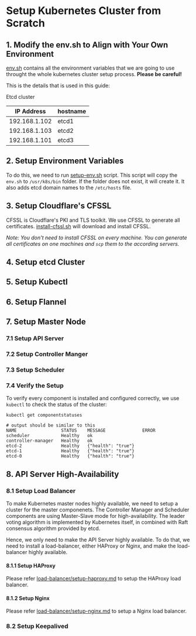 # Setup Kubernetes Cluster from Scratch

## 1. Modify the env.sh to Align with Your Own Environment
[env.sh](env.sh) contains all the environment variables that we are going to use throught the whole kubernetes cluster setup process. **Please be careful!**

This is the details that is used in this guide:

Etcd cluster

| IP Address	| hostname	|
|---------------|-----------|
| 192.168.1.102	| etcd1     |
| 192.168.1.103	| etcd2     |
| 192.168.1.101	| etcd3     |

## 2. Setup Environment Variables
To do this, we need to run [setup-env.sh](setup-env.sh) script. This script will copy the `env.sh` to `/usr/k8s/bin` folder. If the folder does not exist, it will create it. It also adds etcd domain names to the `/etc/hosts` file. 

## 3. Setup Cloudflare's CFSSL 
CFSSL is Cloudflare's PKI and TLS toolkit. We use CFSSL to generate all certificates. [install-cfssl.sh](install-cfssl.sh) will download and install CFSSL.

*Note: You don't need to install CFSSL on every machine. You can generate all certificates on one machines and `scp` them to the according servers.*

## 4. Setup etcd Cluster

## 5. Setup Kubectl

## 6. Setup Flannel

## 7. Setup Master Node

### 7.1 Setup API Server
### 7.2 Setup Controller Manger
### 7.3 Setup Scheduler
### 7.4 Verify the Setup
To verify every component is installed and configured correctly, we use `kubectl` to check the status of the cluster:
```shell
kubectl get componentstatuses

# output should be similar to this
NAME                 STATUS    MESSAGE              ERROR
scheduler            Healthy   ok
controller-manager   Healthy   ok
etcd-2               Healthy   {"health": "true"}
etcd-1               Healthy   {"health": "true"}
etcd-0               Healthy   {"health": "true"}

```

## 8. API Server High-Availability
### 8.1 Setup Load Balancer
To make Kubernetes master nodes highly available, we need to setup a cluster for the master componenets. The Controller Manager and Scheduler components are using Master-Slave mode for high-availability. The leader voting algorithm is implemented by Kubernetes itself, in combined with Raft consensus algorithm provided by etcd.

Hence, we only need to make the API Server highly available. To do that, we need to install a load-balancer, either HAProxy or Nginx, and make the load-balancer highly available. 

#### 8.1.1 Setup HAProxy
Please refer [load-balancer/setup-haproxy.md](setup-haproxy.md) to setup the HAProxy load balancer.

#### 8.1.2 Setup Nginx
Please refer [load-balancer/setup-nginx.md](setup-nginx.md) to setup a Nginx  load balancer.

### 8.2 Setup Keepalived
